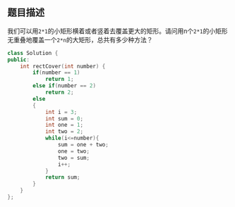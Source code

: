 ## 题目描述

我们可以用`2*1`的小矩形横着或者竖着去覆盖更大的矩形。请问用n个`2*1`的小矩形无重叠地覆盖一个`2*n`的大矩形，总共有多少种方法？

```c++
class Solution {
public:
    int rectCover(int number) {
        if(number == 1)
            return 1;
        else if(number == 2)
            return 2;
        else
        {
            int i = 3;
            int sum = 0;
            int one = 1;
            int two = 2;
            while(i<=number){
                sum = one + two;
                one = two;
                two = sum;
                i++;
            }
            return sum;
        }
    }
};
```

